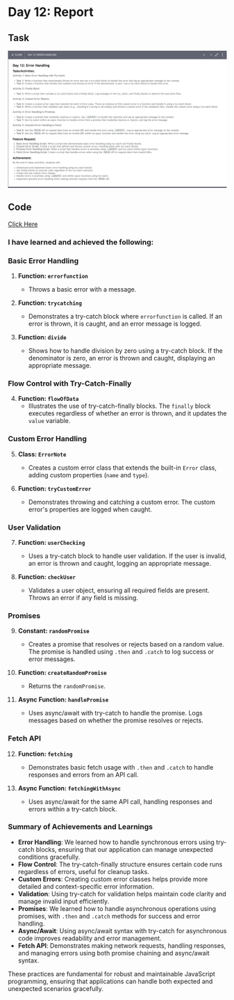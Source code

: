 # Day 12: Report

## Task
<img src="./day-12.png"/>

## Code 
[Click Here](./index.js)

### I have learned and achieved the following:

### Basic Error Handling

1. **Function: `errorfunction`**
   - Throws a basic error with a message.

2. **Function: `trycatching`**
   - Demonstrates a try-catch block where `errorfunction` is called. If an error is thrown, it is caught, and an error message is logged.

3. **Function: `divide`**
   - Shows how to handle division by zero using a try-catch block. If the denominator is zero, an error is thrown and caught, displaying an appropriate message.

### Flow Control with Try-Catch-Finally

4. **Function: `flowOfData`**
   - Illustrates the use of try-catch-finally blocks. The `finally` block executes regardless of whether an error is thrown, and it updates the `value` variable.

### Custom Error Handling

5. **Class: `ErrorNote`**
   - Creates a custom error class that extends the built-in `Error` class, adding custom properties (`name` and `type`).

6. **Function: `tryCustomError`**
   - Demonstrates throwing and catching a custom error. The custom error's properties are logged when caught.

### User Validation

7. **Function: `userChecking`**
   - Uses a try-catch block to handle user validation. If the user is invalid, an error is thrown and caught, logging an appropriate message.

8. **Function: `checkUser`**
   - Validates a user object, ensuring all required fields are present. Throws an error if any field is missing.

### Promises

9. **Constant: `randomPromise`**
   - Creates a promise that resolves or rejects based on a random value. The promise is handled using `.then` and `.catch` to log success or error messages.

10. **Function: `createRandomPromise`**
    - Returns the `randomPromise`.

11. **Async Function: `handlePromise`**
    - Uses async/await with try-catch to handle the promise. Logs messages based on whether the promise resolves or rejects.

### Fetch API

12. **Function: `fetching`**
    - Demonstrates basic fetch usage with `.then` and `.catch` to handle responses and errors from an API call.

13. **Async Function: `fetchingWithAsync`**
    - Uses async/await for the same API call, handling responses and errors within a try-catch block.

### Summary of Achievements and Learnings

- **Error Handling**: We learned how to handle synchronous errors using try-catch blocks, ensuring that our application can manage unexpected conditions gracefully.
- **Flow Control**: The try-catch-finally structure ensures certain code runs regardless of errors, useful for cleanup tasks.
- **Custom Errors**: Creating custom error classes helps provide more detailed and context-specific error information.
- **Validation**: Using try-catch for validation helps maintain code clarity and manage invalid input efficiently.
- **Promises**: We learned how to handle asynchronous operations using promises, with `.then` and `.catch` methods for success and error handling.
- **Async/Await**: Using async/await syntax with try-catch for asynchronous code improves readability and error management.
- **Fetch API**: Demonstrates making network requests, handling responses, and managing errors using both promise chaining and async/await syntax.

These practices are fundamental for robust and maintainable JavaScript programming, ensuring that applications can handle both expected and unexpected scenarios gracefully.